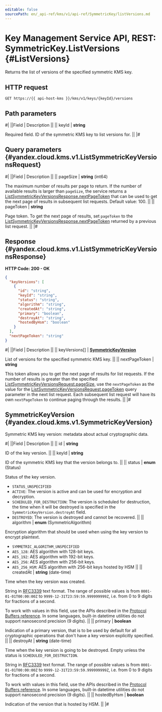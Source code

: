 ```yaml
---
editable: false
sourcePath: en/_api-ref/kms/v1/api-ref/SymmetricKey/listVersions.md
---
```


# Key Management Service API, REST: SymmetricKey.ListVersions {#ListVersions}

Returns the list of versions of the specified symmetric KMS key.

## HTTP request

```
GET https://{{ api-host-kms }}/kms/v1/keys/{keyId}/versions
```

## Path parameters

#|
||Field | Description ||
|| keyId | **string**

Required field. ID of the symmetric KMS key to list versions for. ||
|#

## Query parameters {#yandex.cloud.kms.v1.ListSymmetricKeyVersionsRequest}

#|
||Field | Description ||
|| pageSize | **string** (int64)

The maximum number of results per page to return. If the number of available
results is larger than `pageSize`, the service returns a [ListSymmetricKeyVersionsResponse.nextPageToken](#yandex.cloud.kms.v1.ListSymmetricKeyVersionsResponse)
that can be used to get the next page of results in subsequent list requests.
Default value: 100. ||
|| pageToken | **string**

Page token. To get the next page of results, set `pageToken` to the
[ListSymmetricKeyVersionsResponse.nextPageToken](#yandex.cloud.kms.v1.ListSymmetricKeyVersionsResponse) returned by a previous list request. ||
|#

## Response {#yandex.cloud.kms.v1.ListSymmetricKeyVersionsResponse}

**HTTP Code: 200 - OK**

```json
{
  "keyVersions": [
    {
      "id": "string",
      "keyId": "string",
      "status": "string",
      "algorithm": "string",
      "createdAt": "string",
      "primary": "boolean",
      "destroyAt": "string",
      "hostedByHsm": "boolean"
    }
  ],
  "nextPageToken": "string"
}
```

#|
||Field | Description ||
|| keyVersions[] | **[SymmetricKeyVersion](#yandex.cloud.kms.v1.SymmetricKeyVersion)**

List of versions for the specified symmetric KMS key. ||
|| nextPageToken | **string**

This token allows you to get the next page of results for list requests. If the number
of results is greater than the specified [ListSymmetricKeyVersionsRequest.pageSize](#yandex.cloud.kms.v1.ListSymmetricKeyVersionsRequest), use
the `nextPageToken` as the value for the [ListSymmetricKeyVersionsRequest.pageToken](#yandex.cloud.kms.v1.ListSymmetricKeyVersionsRequest) query parameter
in the next list request. Each subsequent list request will have its own
`nextPageToken` to continue paging through the results. ||
|#

## SymmetricKeyVersion {#yandex.cloud.kms.v1.SymmetricKeyVersion}

Symmetric KMS key version: metadata about actual cryptographic data.

#|
||Field | Description ||
|| id | **string**

ID of the key version. ||
|| keyId | **string**

ID of the symmetric KMS key that the version belongs to. ||
|| status | **enum** (Status)

Status of the key version.

- `STATUS_UNSPECIFIED`
- `ACTIVE`: The version is active and can be used for encryption and decryption.
- `SCHEDULED_FOR_DESTRUCTION`: The version is scheduled for destruction, the time when it will be destroyed
is specified in the `SymmetricKeyVersion.destroyAt` field.
- `DESTROYED`: The version is destroyed and cannot be recovered. ||
|| algorithm | **enum** (SymmetricAlgorithm)

Encryption algorithm that should be used when using the key version to encrypt plaintext.

- `SYMMETRIC_ALGORITHM_UNSPECIFIED`
- `AES_128`: AES algorithm with 128-bit keys.
- `AES_192`: AES algorithm with 192-bit keys.
- `AES_256`: AES algorithm with 256-bit keys.
- `AES_256_HSM`: AES algorithm with 256-bit keys hosted by HSM ||
|| createdAt | **string** (date-time)

Time when the key version was created.

String in [RFC3339](https://www.ietf.org/rfc/rfc3339.txt) text format. The range of possible values is from
`0001-01-01T00:00:00Z` to `9999-12-31T23:59:59.999999999Z`, i.e. from 0 to 9 digits for fractions of a second.

To work with values in this field, use the APIs described in the
[Protocol Buffers reference](https://developers.google.com/protocol-buffers/docs/reference/overview).
In some languages, built-in datetime utilities do not support nanosecond precision (9 digits). ||
|| primary | **boolean**

Indication of a primary version, that is to be used by default for all cryptographic
operations that don't have a key version explicitly specified. ||
|| destroyAt | **string** (date-time)

Time when the key version is going to be destroyed. Empty unless the status
is `SCHEDULED_FOR_DESTRUCTION`.

String in [RFC3339](https://www.ietf.org/rfc/rfc3339.txt) text format. The range of possible values is from
`0001-01-01T00:00:00Z` to `9999-12-31T23:59:59.999999999Z`, i.e. from 0 to 9 digits for fractions of a second.

To work with values in this field, use the APIs described in the
[Protocol Buffers reference](https://developers.google.com/protocol-buffers/docs/reference/overview).
In some languages, built-in datetime utilities do not support nanosecond precision (9 digits). ||
|| hostedByHsm | **boolean**

Indication of the version that is hosted by HSM. ||
|#